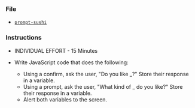 ### File

* [`prompt-sushi`](Unsolved/prompt-sushi.html)

### Instructions

* INDIVIDUAL EFFORT - 15 Minutes

* Write JavaScript code that does the following:
  * Using a confirm, ask the user, "Do you like \_?" Store their response in a variable.
  * Using a prompt, ask the user, "What kind of \_ do you like?" Store their response in a variable.
  * Alert both variables to the screen.

